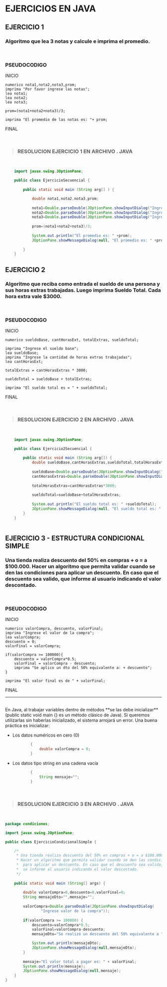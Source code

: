 # EJERCICIOS EN JAVA

## **EJERCICIO 1**
### Algoritmo que lea 3 notas y calcule e imprima el promedio.  

<br> 

### **PSEUDOCODIGO**

INICIO 
 
    numerico nota1,nota2,nota3,prom;  
    imprima "Por favor ingrese las notas";  
    lea nota1;  
    lea nota2;  
    lea nota3;

    prom=(nota1+nota2+nota3)/3;

    imprima "El promedio de las notas es: "+ prom;

FINAL

<br> 

> ### **RESOLUCION EJERCICIO 1 EN ARCHIVO . JAVA**
<br> 

```java
    import javax.swing.JOptionPane;

    public class EjercicioSecuencial {
        
        public static void main (String arg[] ) {

            double nota1,nota2,nota3,prom;
            
            nota1=Double.parseDouble(JOptionPane.showInputDialog("Ingrese nota 1"));
            nota2=Double.parseDouble(JOptionPane.showInputDialog("Ingrese nota 2"));
            nota3=Double.parseDouble(JOptionPane.showInputDialog("Ingrese nota 3"));
                    
            prom=(nota1+nota2+nota3)/3;
            
            System.out.println("El promedio es: " +prom);
            JOptionPane.showMessageDialog(null, "El promedio es: " +prom);
            
        }
    }
```

## **EJERCICIO 2**
### Algoritmo que reciba como entrada el sueldo de una persona y sus horas extras trabajadas. Luego imprima Sueldo Total.  Cada hora extra vale $3000. 
<br> 

### **PSEUDOCODIGO**
INICIO 

    numerico sueldoBase, cantHorasExt, totalExtras, sueldoTotal;

    imprima "Ingrese el sueldo base";
    lea sueldoBase;
    imprima "Ingrese la cantidad de horas extras trabajadas";
    lea cantHorasExt;
    
    totalExtras = cantHorasExtras * 3000; 

    sueldoTotal = sueldoBase + totalExtras;

    imprima "El sueldo total es = " + sueldoTotal;

FINAL

<br> 

> ### **RESOLUCION EJERCICIO 2 EN ARCHIVO . JAVA**
<br> 

```java
    import javax.swing.JOptionPane;

    public class Ejercicio2Secuencial {
        
        public static void main (String arg[]) {
            double sueldoBase,cantHorasExtras,sueldoTotal,totalHorasExtras;
            
            sueldoBase=Double.parseDouble(JOptionPane.showInputDialog("Ingrese el sueldo base"));
            cantHorasExtras=Double.parseDouble(JOptionPane.showInputDialog("Ingrese la cantidad de horas extras"));
            
            totalHorasExtras=cantHorasExtras*3000;
            
            sueldoTotal=sueldoBase+totalHorasExtras;
            
            System.out.println("El sueldo total es: " +sueldoTotal);
            JOptionPane.showMessageDialog(null, "El sueldo total es: " +sueldoTotal);
        }
    }
    
``` 


## **EJERCICIO 3 - ESTRUCTURA CONDICIONAL SIMPLE**
### Una tienda realiza descuento del 50% en compras + o = a $100.000. Hacer un algoritmo que permita validar cuando se den las condiciones para aplicar un descuento. En caso que el descuento sea valido, que informe al usuario indicando el valor descontado.
<br> 

### **PSEUDOCODIGO** 

INICIO  

    numerico valorCompra, descuento, valorFinal;  
    imprima "Ingrese el valor de la compra";  
    lea valorCompra;  
    descuento = 0;  
    valorFinal = valorCompra;  
  
    if(valorCompra >= 100000){  
        descuento = valorCompra*0.5;  
        valorFinal = valorCompra - descuento;
        imprima "Se aplico un dto del 50% equivalente a: + descuento";
    }  

    imprima "El valor final es de " + valorFinal;  

FINAL  

---
<br>
En Java, al trabajar variables dentro de métodos **se las debe inicializar** (public static void main {} es un método clásico de Java). Si queremos utilizarlas sin haberlas inicializado, el sistema arrojará un error. 
Una buena práctica es inicializar:    

<br> 

* Los datos numéricos en cero (0)  
    ```java
            {  
                double valorCompra = 0;  
            } 
    ```

* Los datos tipo string en una cadena vacía 
    ```java
            {  
                String mensaje="";  
            }
    ```
<br>

> ### **RESOLUCION EJERCICIO 3 EN ARCHIVO . JAVA**
<br>

```java
package condiciones;

import javax.swing.JOptionPane;

public class EjercicioCondicionalSimple {

	/*
	 * Una tienda realiza descuento del 50% en compras + o = a $100.000.
	 * Hacer un algoritmo que permita validar cuando se den las condiciones
	 *  para aplicar un descuento. En caso que el descuento sea valido,
	 *  se informe al usuario indicando el valor descontado.
	 */
	
	public static void main (String[] args) {
		
		double valorCompra=0,descuento=0,valorFinal=0;
		String mensajeDto="",mensaje="";
		
		valorCompra=Double.parseDouble(JOptionPane.showInputDialog(
				"Ingrese valor de la compra"));
		
		if(valorCompra >= 100000) {
			descuento=valorCompra*0.5;
			valorFinal=valorCompra-descuento;
			mensajeDto="Se realizó un descuento del 50% equivalente a " + descuento;

			System.out.println(mensajeDto);
			JOptionPane.showMessageDialog(null,mensajeDto);
		}
		
		mensaje="El valor total a pagar es: " + valorFinal;
		System.out.println(mensaje);
		JOptionPane.showMessageDialog(null,mensaje);
	}
}
```

